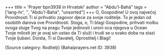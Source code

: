 +++
title = 'Prayer bpn3938 in Hrvatski'
author = "Abdu'l-Bahá"
tags = ['lang-hr', '', "Abdu'l-Bahá", "unsorted"]
+++
O, Gospodine! U ovoj najvećoj Providnosti Ti si prihvatio zagovor djece za svoje roditelje. To je jedan od osobitih darova ove Providnosti. Stoga, o, Ti blagi Gospodine, prihvati molbu ovoga sluge Tvog na pragu Tvoje jedinosti i uroni oca njegova u Ocean Tvoje milosti jer je ovaj sin ustao da Ti služi i trudi se u svako doba na stazi Tvoje ljubavi. Doista, Ti si Davatelj, Oprostitelj i Blagi!

(Source category: Roditelji)
(Bahaiprayers.net ID: 3938)
